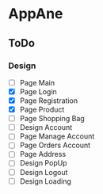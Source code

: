 # AppAne
## ToDo
### Design
 - [ ] Page Main 
 - [x] Page Login 
 - [x] Page Registration 
 - [x] Page Product 
 - [ ] Page Shopping Bag 
 - [ ] Design Account
 - [ ] Page Manage Account
 - [ ] Page Orders Account
 - [ ] Page Address
 - [ ] Design PopUp
 - [ ] Design Logout
 - [ ] Design Loading
